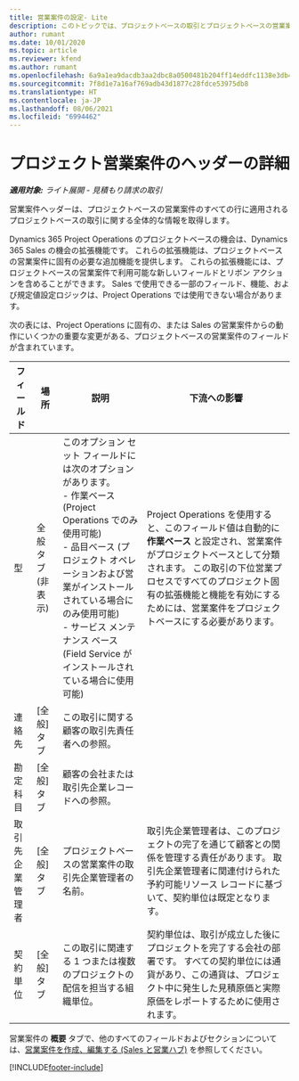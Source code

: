 ```yaml
---
title: 営業案件の設定- Lite
description: このトピックでは、プロジェクトベースの取引とプロジェクトベースの営業案件明細行について説明します。
author: rumant
ms.date: 10/01/2020
ms.topic: article
ms.reviewer: kfend
ms.author: rumant
ms.openlocfilehash: 6a9a1ea9dacdb3aa2dbc8a0500481b204ff14eddfc1138e3db43ff568d7cd48b
ms.sourcegitcommit: 7f8d1e7a16af769adb43d1877c28fdce53975db8
ms.translationtype: HT
ms.contentlocale: ja-JP
ms.lasthandoff: 08/06/2021
ms.locfileid: "6994462"
---
```

# <a name="header-details-for-project-opportunities"></a>プロジェクト営業案件のヘッダーの詳細

_**適用対象:** ライト展開 - 見積もり請求の取引_

営業案件ヘッダーは、プロジェクトベースの営業案件のすべての行に適用されるプロジェクトベースの取引に関する全体的な情報を取得します。

Dynamics 365 Project Operations のプロジェクトベースの機会は、Dynamics 365 Sales の機会の拡張機能です。 これらの拡張機能は、プロジェクトベースの営業案件に固有の必要な追加機能を提供します。 これらの拡張機能には、プロジェクトベースの営業案件で利用可能な新しいフィールドとリボン アクションを含めることができます。 Sales で使用できる一部のフィールド、機能、および規定値設定ロジックは、Project Operations では使用できない場合があります。

次の表には、Project Operations に固有の、または Sales の営業案件からの動作にいくつかの重要な変更がある、プロジェクトベースの営業案件のフィールドが含まれています。

| **フィールド** | **場所** | **説明** | **下流への影響** |
| --- | --- | --- | --- |
| 型 | 全般タブ (非表示) | このオプション セット フィールドには次のオプションがあります。</br>- 作業ベース (Project Operations でのみ使用可能)</br>- 品目ベース (プロジェクト オペレーションおよび営業がインストールされている場合にのみ使用可能)</br>- サービス メンテナンス ベース (Field Service がインストールされている場合に使用可能) | Project Operations を使用すると、このフィールド値は自動的に **作業ベース** と設定され、営業案件がプロジェクトベースとして分類されます。 この取引の下位営業プロセスですべてのプロジェクト固有の拡張機能と機能を有効にするためには、営業案件をプロジェクトベースにする必要があります。 |
| 連絡先 | [全般] タブ | この取引に関する顧客の取引先責任者への参照。 | |
| 勘定科目 | [全般] タブ | 顧客の会社または取引先企業レコードへの参照。 | |
| 取引先企業管理者 | [全般] タブ | プロジェクトベースの営業案件の取引先企業管理者の名前。 | 取引先企業管理者は、このプロジェクトの完了を通じて顧客との関係を管理する責任があります。 取引先企業管理者に関連付けられた予約可能リソース レコードに基づいて、契約単位は既定となります。 |
| 契約単位 | [全般] タブ | この取引に関連する 1 つまたは複数のプロジェクトの配信を担当する組織単位。 | 契約単位は、取引が成立した後にプロジェクトを完了する会社の部署です。 すべての契約単位には通貨があり、この通貨は、プロジェクト中に発生した見積原価と実際原価をレポートするために使用されます。 |

営業案件の **概要** タブで、他のすべてのフィールドおよびセクションについては、[営業案件を作成、編集する (Sales と営業ハブ)](/dynamics365/sales-enterprise/create-edit-opportunity-sales) を参照してください。


[!INCLUDE[footer-include](../../includes/footer-banner.md)]

